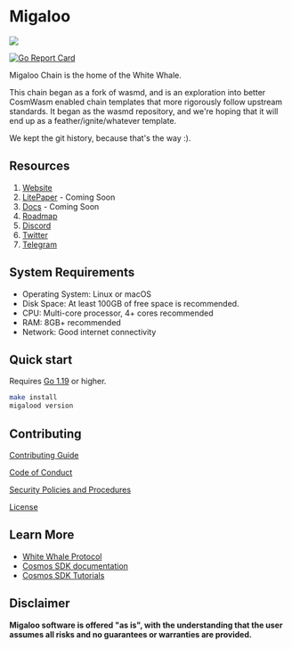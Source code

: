 # Migaloo

![](https://user-images.githubusercontent.com/94062656/215557558-6d0c39f1-9405-439a-aeb5-9baccdbd9df8.png)

[![Go Report Card](https://goreportcard.com/White-Whale-Defi-Platform/migaloo-chain/goreportcard)](https://goreportcard.com/White-Whale-Defi-Platform/migaloo-chain/goreportcard)

Migaloo Chain is the home of the White Whale.

This chain began as a fork of wasmd, and is an exploration into better CosmWasm enabled chain templates that more 
rigorously follow upstream standards. It began as the wasmd repository, and we're hoping that it will end up as a 
feather/ignite/whatever template.

We kept the git history, because that's the way :).

## Resources

1. [Website](https://migaloo.zone)
2. [LitePaper]() - Coming Soon
3. [Docs]() - Coming Soon
4. [Roadmap](./docs/ROADMAP.md)
5. [Discord](https://discord.com/channels/908044702794801233/1069611972053712947)
6. [Twitter](https://twitter.com/WhiteWhaleDefi)
7. [Telegram](https://t.me/whitewhaleofficial)

## System Requirements
- Operating System: Linux or macOS
- Disk Space: At least 100GB of free space is recommended.
- CPU: Multi-core processor, 4+ cores recommended
- RAM: 8GB+ recommended
- Network: Good internet connectivity

## Quick start

Requires [Go 1.19](https://go.dev/doc/install) or higher.

```bash
make install
migalood version
```

## Contributing

[Contributing Guide](./docs/CONTRIBUTING.md)

[Code of Conduct](./docs/CODE_OF_CONDUCT.md)

[Security Policies and Procedures](./docs/SECURITY.md)

[License](./LICENSE)

## Learn More

- [White Whale Protocol](https://whitewhale.money/)
- [Cosmos SDK documentation](https://docs.cosmos.network/)
- [Cosmos SDK Tutorials](https://tutorials.cosmos.network/)

## Disclaimer

**Migaloo software is offered "as is", with the understanding that the user assumes all risks and no guarantees or warranties are provided.**
